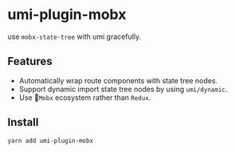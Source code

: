 # umi-plugin-mobx

use `mobx-state-tree` with umi gracefully.

## Features

- Automatically wrap route components with state tree nodes.
- Support dynamic import state tree nodes by using `umi/dynamic`.
- Use `Mobx` ecosystem rather than `Redux`.

## Install

```bash
yarn add umi-plugin-mobx
```
